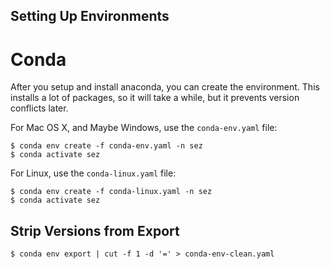 Setting Up Environments
-----------------------


Conda
=====

After you setup and install anaconda, you can create the environment. This installs a lot of packages, 
so it will take a while, but it prevents version conflicts later. 

For Mac OS X, and Maybe Windows, use the ``conda-env.yaml`` file:

    $ conda env create -f conda-env.yaml -n sez
    $ conda activate sez
    

For Linux, use the ``conda-linux.yaml`` file: 

    $ conda env create -f conda-linux.yaml -n sez
    $ conda activate sez
    


Strip Versions from Export
--------------------------

    $ conda env export | cut -f 1 -d '=' > conda-env-clean.yaml